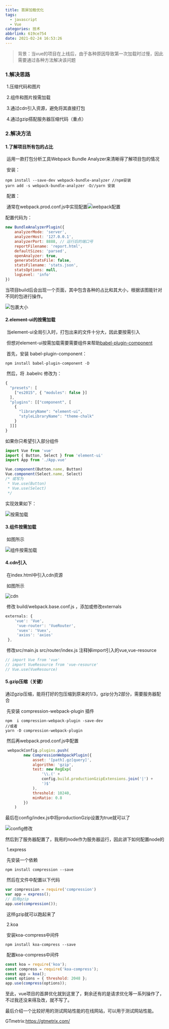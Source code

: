 ```yaml
---
title: 首屏加载优化
tags:
  - javascript
  - Vue
categories: 技术
abbrlink: 619ce754
date: 2021-02-24 16:53:26
---
```


> 背景：当vue的项目在上线后，由于各种原因导致第一次加载时过慢，因此需要通过各种方法解决该问题

### 1.解决思路

​	1.压缩代码和图片

​	2.组件和图片按需加载

​	3.通过cdn引入资源，避免将其直接打包

​	4.通过gzip搭配服务器压缩代码（重点）

<!--more-->		

### 2.解决方法

#### 	1.了解项目所有包的占比

​		运用一款打包分析工具Webpack Bundle Analyzer来清晰得了解项目包的情况

​		安装：	

```npm
npm install --save-dev webpack-bundle-analyzer //npm安装
yarn add -s webpack-bundle-analyzer -D//yarn 安装
```

​		配置：

​			通常在webpack.prod.conf.js中实现配置![webpack配置](首屏加载优化/1572861741246.png)

 配置代码为：

```javascript
new BundleAnalyzerPlugin({
    analyzerMode: 'server',
    analyzerHost: '127.0.0.1',
    analyzerPort: 8888, // 运行后的端口号
    reportFilename: 'report.html',
    defaultSizes: 'parsed',
    openAnalyzer: true,
    generateStatsFile: false,
    statsFilename: 'stats.json',
    statsOptions: null,
    logLevel: 'info'
})
```

当项目build后会出现一个页面，其中包含各种的占比和其大小，根据该图能针对不同的包进行操作。

![包裹大小](首屏加载优化/1572861934155.png)



#### 	2.element-ui的按需加载

​		当element-ui全局引入时，打包出来的文件十分大，因此要按需引入

​		但想对element-ui按需加载需要需要组件来帮助[babel-plugin-component](https://github.com/QingWei-Li/babel-plugin-component)

​		首先，安装 babel-plugin-component：

```npm
npm install babel-plugin-component -D
```

​		然后，将 .babelrc 修改为：

```javascript
{
  "presets": [
    ["es2015", { "modules": false }]
  ],
  "plugins": [["component", [
    {
      "libraryName": "element-ui",
      "styleLibraryName": "theme-chalk"
    }
  ]]]
}
```

如果你只希望引入部分组件

```javascript
import Vue from 'vue'
import { Button, Select } from 'element-ui'
import App from './App.vue'

Vue.component(Button.name, Button)
Vue.component(Select.name, Select)
/* 或写为
 * Vue.use(Button)
 * Vue.use(Select)
 */
```

实现效果如下：

![按需加载](首屏加载优化/1572862377991.png)



#### 	3.组件按需加载

​		如图所示

![组件按需加载](首屏加载优化/1572862490945.png)



#### 	4.cdn引入

​		在index.html中引入cdn资源

​			如图所示

![cdn](首屏加载优化/1572862844298.png)

​		修改 build/webpack.base.conf.js ，添加或修改externals

```javascript
externals: {
    'vue': 'Vue',
     'vue-router': 'VueRouter',
     'vuex': 'Vuex',
     'axios': 'axios' 
 },
```

​		修改src/main.js src/router/index.js 注释掉import引入的vue,vue-resource

```javascript
// import Vue from 'vue'
// import VueResource from 'vue-resource'
// Vue.use(VueResource)
```

 	 

#### 		5.gzip压缩（关键）

​		通过gzip压缩，能将打好的包压缩到原来的1/3，gzip分为2部分，需要服务器配合

​		先安装 compression-webpack-plugin 插件

```
npm  i compression-webpack-plugin -save-dev
//或者
yarn -D compression-webpack-plugin
```

​		然后再webpack.prod.conf.js中配置	

```javascript
 webpackConfig.plugins.push(
        new CompressionWebpackPlugin({
            asset: '[path].gz[query]',
            algorithm: 'gzip',
            test: new RegExp(
                '\\.(' +
                config.build.productionGzipExtensions.join('|') +
                ')$'
            ),
            threshold: 10240,
            minRatio: 0.8
        })
    )
```

最后在config/index.js中将productionGzip设置为true就可以了

![config修改](首屏加载优化/1572916447286.png)



​	然后到了服务器配置了，我用的node作为服务器运行，因此讲下如何配置node的

​		1.express

​			先安装一个依赖

```
npm install compression --save
```

​			然后在文件中配置以下代码

```javascript
var compression = require('compression')
var app = express();
// 启用gzip
app.use(compression());
```

​			这样gzip就可以跑起来了



​		2.koa

​			安装koa-compress中间件

```
npm install koa-compress --save
```

​			配置koa-compress中间件

```javascript
const koa = require('koa');
const compress = require('koa-compress');
const app = koa();
const options = { threshold: 2048 };
app.use(compress(options));
```



至此，vue项目的首屏优化就到这里了，剩余还有的是请求优化等一系列操作了，不过我还没来得及改，就不写了。

最后介绍一个比较好用的测试网站性能的在线网站，可以用于测试网站性能。

GTmetrix:https://gtmetrix.com/